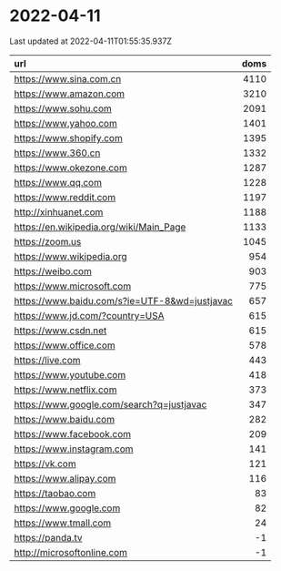 # 2022-04-11

<!-- BEGIN -->
Last updated at 2022-04-11T01:55:35.937Z

url | doms
:- | -:
https://www.sina.com.cn | 4110
https://www.amazon.com | 3210
https://www.sohu.com | 2091
https://www.yahoo.com | 1401
https://www.shopify.com | 1395
https://www.360.cn | 1332
https://www.okezone.com | 1287
https://www.qq.com | 1228
https://www.reddit.com | 1197
http://xinhuanet.com | 1188
https://en.wikipedia.org/wiki/Main_Page | 1133
https://zoom.us | 1045
https://www.wikipedia.org | 954
https://weibo.com | 903
https://www.microsoft.com | 775
https://www.baidu.com/s?ie=UTF-8&wd=justjavac | 657
https://www.jd.com/?country=USA | 615
https://www.csdn.net | 615
https://www.office.com | 578
https://live.com | 443
https://www.youtube.com | 418
https://www.netflix.com | 373
https://www.google.com/search?q=justjavac | 347
https://www.baidu.com | 282
https://www.facebook.com | 209
https://www.instagram.com | 141
https://vk.com | 121
https://www.alipay.com | 116
https://taobao.com | 83
https://www.google.com | 82
https://www.tmall.com | 24
https://panda.tv | -1
http://microsoftonline.com | -1
<!-- END -->
